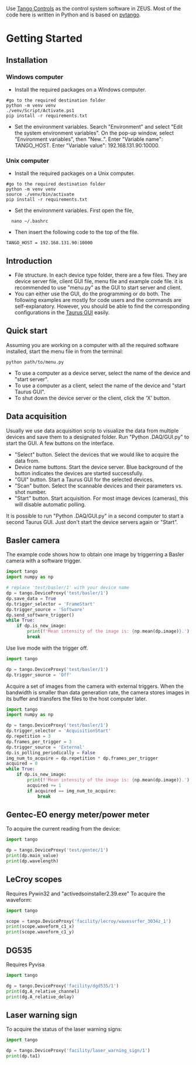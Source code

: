 Use [Tango Controls](https://www.tango-controls.org) as the control system software in ZEUS. Most of the code here is written in Python and is based on [pytango](https://pytango.readthedocs.io/en/latest/contents.html).

# Getting Started

## Installation

### Windows computer

- Install the required packages on a Windows computer.

```
#go to the required destination folder
python -m venv venv
./venv/Script/Activate.ps1
pip install -r requirements.txt
```

- Set the environment variables. Search "Environment" and select "Edit the system environment variables". On the pop-up window, select "Environment variables", then "New..". Enter "Variable name": TANGO_HOST. Enter "Variable value": 192.168.131.90:10000.

### Unix computer

- Install the required packages on a Unix computer.

```
#go to the required destination folder
python -m venv venv
source ./venv/bin/activate
pip install -r requirements.txt
```

- Set the environment variables. First open the file,

```
  nano ~/.bashrc
```

- Then insert the following code to the top of the file.

```
TANGO_HOST = 192.168.131.90:10000
```

## Introduction

- File structure. In each device type folder, there are a few files. They are device server file, client GUI file, menu file and example code file. it is recommended to use "menu.py" as the GUI to start server and client.
- You can either use the GUI, do the programming or do both. The following examples are mostly for code users and the commands are self-explanatory. However, you should be able to find the corresponding configurations in the [Taurus GUI](https://taurus-scada.org/) easily.

## Quick start

Assuming you are working on a computer with all the required software installed, start the menu file in from the terminal:

```
python path/to/menu.py
```

- To use a computer as a device server, select the name of the device and "start server".
- To use a computer as a client, select the name of the device and "start Taurus GUI".
- To shut down the device server or the client, click the 'X' button.

## Data acquisition

Usually we use data acquisition scrip to visualize the data from multiple devices and save them to a designated folder.
Run "Python .DAQ/GUI.py" to start the GUI.
A few buttons on the interface.

- "Select" button. Select the devices that we would like to acquire the data from.
- Device name buttons. Start the device server. Blue background of the button indicates the devices are started successfully.
- "GUI" button. Start a Taurus GUI for the selected devices.
- "Scan" button. Select the scannable devices and their parameters vs. shot number.
- "Start" button. Start acquisition. For most image devices (cameras), this will disable automatic polling.

It is possible to run "Python .DAQ/GUI.py" in a second computer to start a second Taurus GUI. Just don't start the device servers again or "Start".

## Basler camera

The example code shows how to obtain one image by triggerring a Basler camera with a software trigger.

```python
import tango
import numpy as np

# replace 'test/basler/1' with your device name
dp = tango.DeviceProxy('test/basler/1')
dp.save_data = True
dp.trigger_selector = 'FrameStart'
dp.trigger_source = 'Software'
dp.send_software_trigger()
while True:
    if dp.is_new_image:
        print(f'Mean intensity of the image is: {np.mean(dp.image)}.')
        break
```

Use live mode with the trigger off.

```python
import tango

dp = tango.DeviceProxy('test/basler/1')
dp.trigger_source = 'Off'
```

Acquire a set of images from the camera with external triggers. When the bandwidth is smaller than data generation rate, the camera stores images in its buffer and transfers the files to the host computer later.

```python
import tango
import numpy as np

dp = tango.DeviceProxy('test/basler/1')
dp.trigger_selector = 'AcquisitionStart'
dp.repetition = 3
dp.frames_per_trigger = 3
dp.trigger_source = 'External'
dp.is_polling_periodically = False
img_num_to_acquire = dp.repetition * dp.frames_per_trigger
acquired = 0
while True:
    if dp.is_new_image:
        print(f'Mean intensity of the image is: {np.mean(dp.image)}.')
        acquired += 1
        if acquired == img_num_to_acquire:
            break
```

## Gentec-EO energy meter/power meter

To acquire the current reading from the device:

```python
import tango

dp = tango.DeviceProxy('test/gentec/1')
print(dp.main_value)
print(dp.wavelength)
```

## LeCroy scopes

Requires Pywin32 and "activedsoinstaller2.39.exe"
To acquire the waveform:

```python
import tango

scope = tango.DeviceProxy('facility/lecroy/wavesurfer_3034z_1')
print(scope.waveform_c1_x)
print(scope.waveform_c1_y)
```

## DG535

Requires Pyvisa

```python
import tango

dg = tango.DeviceProxy('facility/dgd535/1')
print(dg.A_relative_channel)
print(dg.A_relative_delay)
```

## Laser warning sign

To acquire the status of the laser warning signs:

```python
import tango

dp = tango.DeviceProxy('facility/laser_warning_sign/1')
print(dp.ta1)
```

